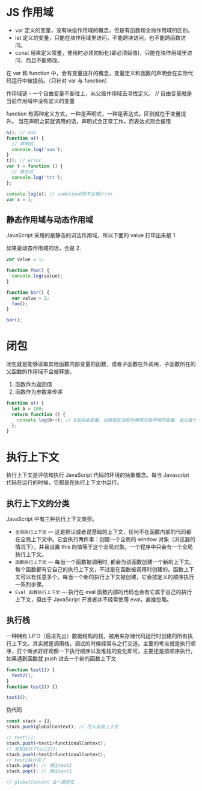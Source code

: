 # JS 作用域

- var 定义的变量，没有块级作用域的概念，但是有函数和全局作用域的区别。
- let 定义的变量，只能在块作用域里访问，不能跨块访问，也不能跨函数访问。
- const 用来定义常量，使用时必须初始化(即必须赋值)，只能在块作用域里访问，而且不能修改。

在 var 和 function 中，会有变量提升的概念，变量定义和函数的声明会在实际代码运行中被提前。（只针对 var 与 function）

作用域链 - 一个自由变量不断往上，从父级作用域去寻找定义。 // 自由变量就是当前作用域中没有定义的变量

function 有两种定义方式，一种是声明式，一种是表达式。区别就在于变量提升。
当在声明之前就调用的话，声明式会正常工作，而表达式则会报错

```js
a(); // aaa
function a() {
  // 声明式
  console.log('aaa');
}
t(); // error
var t = function () {
  // 表达式
  console.log('ttt');
};

console.log(x); // undefined而不会报error
var x = 1;
```

## 静态作用域与动态作用域

JavaScript 采用的是静态的词法作用域，所以下面的 value 打印出来是 1.

如果是动态作用域的话，会是 2.

```ts
var value = 1;

function foo() {
  console.log(value);
}

function bar() {
  var value = 2;
  foo();
}

bar();
```

# 闭包

闭包就是能够读取其他函数内部变量的函数，或者子函数在外调用，子函数所在的父函数的作用域不会被释放。

1. 函数作为返回值
2. 函数作为参数来传递

```js
function a() {
  let b = 100;
  return function () {
    console.log(b++); // b是自由变量，也就是在当前作用域没有声明的变量，会沿着作用域链网上从父作用域去寻找
  };
}
```

# 执行上下文

执行上下文是评估和执行 JavaScript 代码的环境的抽象概念。每当 Javascript 代码在运行的时候，它都是在执行上下文中运行。

## 执行上下文的分类

JavaScript 中有三种执行上下文类型。

- `全局执行上下文` — 这是默认或者说基础的上下文，任何不在函数内部的代码都在全局上下文中。它会执行两件事：创建一个全局的 window 对象（浏览器的情况下），并且设置 this 的值等于这个全局对象。一个程序中只会有一个全局执行上下文。
- `函数执行上下文` — 每当一个函数被调用时, 都会为该函数创建一个新的上下文。每个函数都有它自己的执行上下文，不过是在函数被调用时创建的。函数上下文可以有任意多个。每当一个新的执行上下文被创建，它会按定义的顺序执行一系列步骤。
- `Eval 函数执行上下文` — 执行在 eval 函数内部的代码也会有它属于自己的执行上下文，但由于 JavaScript 开发者并不经常使用 eval，直接忽略。

## 执行栈

一种拥有 LIFO（后进先出）数据结构的栈，被用来存储代码运行时创建的所有执行上下文。其实就是调用栈，调试的时候经常与之打交道。主要的考点就是执行顺序，打个断点好好观察一下执行顺序以及堆栈的变化即可。主要还是按顺序执行，如果遇到函数就 push 进去一个新的函数上下文

```ts
function test1() {
  test2();
}
function test2() {}

test1();
```

伪代码

```ts
const stack = [];
stack.push(globalContext); // 压入全局上下文

// test1();
stack.push(<test1>functionalContext);
// 发现执行了test2();
stack.push(<test2>functionalContext);
// test2执行完了
stack.pop(); // 弹出test2
stack.pop(); // 弹出test1

// globalContext 会一直存在
```
